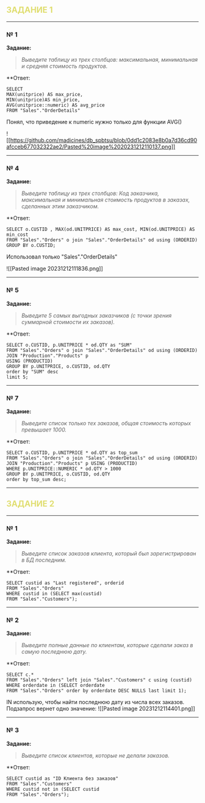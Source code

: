 ## <font color="#E0DE71">ЗАДАНИЕ 1</font>

***
### № 1

**Задание:**

>_Выведите таблицу из трех столбцов: максимальная, минимальная и средняя стоимость продуктов._  

**Ответ: 

 ```mysql
SELECT  
MAX(unitprice) AS max_price,  
MIN(unitprice)AS min_price,  
AVG(unitprice::numeric) AS avg_price  
FROM "Sales"."OrderDetails"
```

Понял, что приведение к numeric нужно только для функции AVG()

![[https://github.com/madicines/db_spbtsu/blob/0dd1c2083e8b0a7d36cd90afcceb677032322ae2/Pasted%20image%2020231212110137.png]]

***
### № 4

**Задание:**

>_Выведите таблицу из трех столбцов: Код заказчика, максимальная и минимальная стоимость продуктов в заказах, сделанных этим заказчиком._

**Ответ: 

 ```mysql
SELECT o.CUSTID , MAX(od.UNITPRICE) AS max_cost, MIN(od.UNITPRICE) AS min_cost
FROM "Sales"."Orders" o join "Sales"."OrderDetails" od using (ORDERID)
GROUP BY o.CUSTID;
```

Использовал только "Sales"."OrderDetails"

![[Pasted image 20231212111836.png]]

***
### № 5

**Задание:**

>_Выведите 5 самых выгодных заказчиков (с точки зрения суммарной стоимости их заказов)._

**Ответ: 

 ```mysql
SELECT o.CUSTID, p.UNITPRICE * od.QTY as "SUM"  
FROM "Sales"."Orders" o join "Sales"."OrderDetails" od using (ORDERID) JOIN "Production"."Products" p  
USING (PRODUCTID)  
GROUP BY p.UNITPRICE, o.CUSTID, od.QTY  
order by "SUM" desc  
limit 5;
```

***
### № 7

**Задание:**

>_Выведите список только тех заказов, общая стоимость которых превышает 1000._

**Ответ: 

 ```mysql
SELECT o.CUSTID, p.UNITPRICE * od.QTY as top_sum  
FROM "Sales"."Orders" o join "Sales"."OrderDetails" od using (ORDERID) JOIN "Production"."Products" p USING (PRODUCTID)  
WHERE p.UNITPRICE::NUMERIC * od.QTY > 1000  
GROUP BY p.UNITPRICE, o.CUSTID, od.QTY  
order by top_sum desc;
```

***
## <font color="#E0DE71">ЗАДАНИЕ 2</font>

***
### № 1

**Задание:**

>_Выведите список заказов клиента, который был зарегистрирован в БД последним._

**Ответ: 

 ```mysql
SELECT custid as "Last registered", orderid  
FROM "Sales"."Orders"  
WHERE custid in (SELECT max(custid)  
FROM "Sales"."Customers");
```

***
### № 2

**Задание:**

>_Выведите полные данные по клиентам, которые сделали заказ в самую последнюю дату._ 

**Ответ: 

 ```mysql
SELECT c.*  
FROM "Sales"."Orders" left join "Sales"."Customers" c using (custid)  
WHERE orderdate in (SELECT orderdate  
FROM "Sales"."Orders" order by orderdate DESC NULLS last limit 1);
```

IN использую, чтобы найти последнюю дату из числа всех заказов. Подзапрос вернет одно значение:
![[Pasted image 20231212114401.png]]

***
### № 3

**Задание:**

>_Выведите список клиентов, которые не делали заказов._

**Ответ: 

 ```mysql
SELECT custid as "ID Клиента без заказов"  
FROM "Sales"."Customers"  
WHERE custid not in (SELECT custid  
FROM "Sales"."Orders");
```
